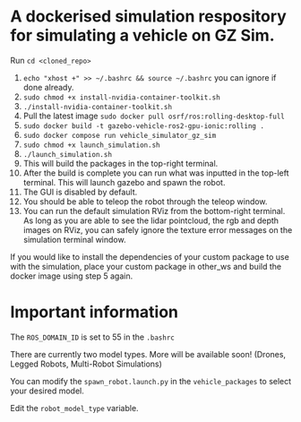 # A dockerised simulation respository for simulating a vehicle on GZ Sim.
Run ```cd <cloned_repo>```

1. ```echo "xhost +" >> ~/.bashrc && source ~/.bashrc``` you can ignore if done already.
2. ```sudo chmod +x install-nvidia-container-toolkit.sh```
3. ```./install-nvidia-container-toolkit.sh```
4. Pull the latest image ```sudo docker pull osrf/ros:rolling-desktop-full```
5. ```sudo docker build -t gazebo-vehicle-ros2-gpu-ionic:rolling .```
6. ```sudo docker compose run vehicle_simulator_gz_sim```
7. ```sudo chmod +x launch_simulation.sh```
8. ```./launch_simulation.sh```
9. This will build the packages in the top-right terminal.
10. After the build is complete you can run what was inputted in the top-left terminal. This will launch gazebo and spawn the robot.
11. The GUI is disabled by default.
12. You should be able to teleop the robot through the teleop window.
13. You can run the default simulation RViz from the bottom-right terminal. As long as you are able to see the lidar pointcloud, the rgb and depth images on RViz, you can safely ignore the texture error messages on the simulation terminal window.

If you would like to install the dependencies of your custom package to use with the simulation, place your custom package in other_ws and build the docker image using step 5 again.

# Important information

The ```ROS_DOMAIN_ID``` is set to 55 in the ```.bashrc```

There are currently two model types. More will be available soon! (Drones, Legged Robots, Multi-Robot Simulations)

You can modify the ```spawn_robot.launch.py``` in the ```vehicle_packages``` to select your desired model.

Edit the `robot_model_type` variable.